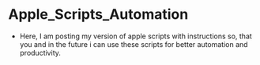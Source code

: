 # Apple_Scripts_Automation
- Here, I am posting my version of apple scripts with instructions so, that you and in the future i can use these scripts for better automation and productivity.


